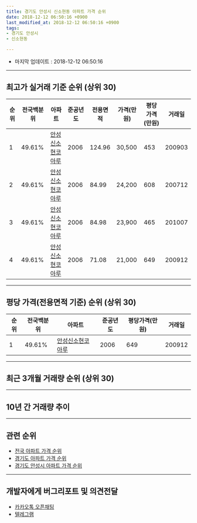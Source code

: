 ```yaml
---
title: 경기도 안성시 신소현동 아파트 가격 순위
date: 2018-12-12 06:50:16 +0900
last_modified_at: 2018-12-12 06:50:16 +0900
tags:
- 경기도 안성시
- 신소현동

---
```


* 마지막 업데이트 : 2018-12-12 06:50:16

---

## 최고가 실거래 기준 순위 (상위 30)


|순위|전국백분위|아파트|준공년도|전용면적|가격(만원)|평당가격(만원)|거래일|
|---|---|---|---|---|---|---|---|
|1|49.61%|[안성신소현코아루](https://search.naver.com/search.naver?query=%EA%B2%BD%EA%B8%B0%EB%8F%84+%EC%95%88%EC%84%B1%EC%8B%9C+%EC%8B%A0%EC%86%8C%ED%98%84%EB%8F%99+%EC%95%88%EC%84%B1%EC%8B%A0%EC%86%8C%ED%98%84%EC%BD%94%EC%95%84%EB%A3%A8)|2006|124.96|30,500|453|200903|
|2|49.61%|[안성신소현코아루](https://search.naver.com/search.naver?query=%EA%B2%BD%EA%B8%B0%EB%8F%84+%EC%95%88%EC%84%B1%EC%8B%9C+%EC%8B%A0%EC%86%8C%ED%98%84%EB%8F%99+%EC%95%88%EC%84%B1%EC%8B%A0%EC%86%8C%ED%98%84%EC%BD%94%EC%95%84%EB%A3%A8)|2006|84.99|24,200|608|200712|
|3|49.61%|[안성신소현코아루](https://search.naver.com/search.naver?query=%EA%B2%BD%EA%B8%B0%EB%8F%84+%EC%95%88%EC%84%B1%EC%8B%9C+%EC%8B%A0%EC%86%8C%ED%98%84%EB%8F%99+%EC%95%88%EC%84%B1%EC%8B%A0%EC%86%8C%ED%98%84%EC%BD%94%EC%95%84%EB%A3%A8)|2006|84.98|23,900|465|201007|
|4|49.61%|[안성신소현코아루](https://search.naver.com/search.naver?query=%EA%B2%BD%EA%B8%B0%EB%8F%84+%EC%95%88%EC%84%B1%EC%8B%9C+%EC%8B%A0%EC%86%8C%ED%98%84%EB%8F%99+%EC%95%88%EC%84%B1%EC%8B%A0%EC%86%8C%ED%98%84%EC%BD%94%EC%95%84%EB%A3%A8)|2006|71.08|21,000|649|200912|


---

## 평당 가격(전용면적 기준) 순위 (상위 30)


|순위|전국백분위|아파트|준공년도|평당가격(만원)|거래일|
|---|---|---|---|---|---|
|1|49.61%|[안성신소현코아루](https://search.naver.com/search.naver?query=%EA%B2%BD%EA%B8%B0%EB%8F%84+%EC%95%88%EC%84%B1%EC%8B%9C+%EC%8B%A0%EC%86%8C%ED%98%84%EB%8F%99+%EC%95%88%EC%84%B1%EC%8B%A0%EC%86%8C%ED%98%84%EC%BD%94%EC%95%84%EB%A3%A8)|2006|649|200912|


---

## 최근 3개월 거래량 순위 (상위 30)


<div style="width:100%;">
    <canvas id="deal_count_ranking" height="250"></canvas>
</div>


<script>
new Chart(document.getElementById("deal_count_ranking"), {
    type: 'horizontalBar',
    data: {
        labels: ['안성신소현코아루'],
        datasets: [{
            label: '실거래 수',
            data: [2],
            borderColor: "rgba(255, 0, 128, 1)",
            backgroundColor: "rgba(255, 0, 128, 0.5)",
            fill: false,
        }]
    },
    options: {
        responsive: true,
        title: {
            display: true,
            text: '최근 3개월 거래량 순위'
        },
        tooltips: {
            mode: 'index',
            intersect: false,
            callbacks: {
                title: function(tooltipItems, data) {
                    return "실거래 수:";
                },
                label: function(tooltipItem, data) {
                    return data.labels[tooltipItem.index] + ": " + tooltipItem.xLabel;
                }
            }
        },
        hover: {
            mode: 'nearest',
            intersect: true
        },
        scales: {
            xAxes: [{
                display: true,
                scaleLabel: {
                    display: true,
                    labelString: '실거래 수'
                },
                ticks: {
                    suggestedMin: 0,
                }
            }],
            yAxes: [{
                display: true,
                ticks: {
                    autoSkip: false,
                    callback: function(value, index, values) {
                        if (value.length > 15)
                            return value.substr(0, 13) + "...";
                        else
                            return value;
                    }
                },
                scaleLabel: {
                    display: false,
                }
            }]
        }
    }
});

</script>


---

## 10년 간 거래량 추이


<div style="width:100%;">
    <canvas id="deal_progress" height="250"></canvas>
</div>

<script>
new Chart(document.getElementById("deal_progress"), {
    type: 'line',
    data: {
        labels: ['200812','200901','200902','200903','200904','200905','200906','200907','200908','200909','200910','200911','200912','201001','201002','201003','201004','201005','201006','201007','201008','201009','201010','201011','201012','201101','201102','201103','201104','201105','201106','201107','201108','201109','201110','201111','201112','201201','201202','201203','201204','201205','201206','201207','201208','201209','201210','201211','201212','201301','201302','201303','201304','201305','201306','201307','201308','201309','201310','201311','201312','201401','201402','201403','201404','201405','201406','201407','201408','201409','201410','201411','201412','201501','201502','201503','201504','201505','201506','201507','201508','201509','201510','201511','201512','201601','201602','201603','201604','201605','201606','201607','201608','201609','201610','201611','201612','201701','201702','201703','201704','201705','201706','201707','201708','201709','201710','201711','201712','201801','201802','201803','201804','201805','201806','201807','201808','201809','201810','201811','201812'],
        datasets: [{
            label: '실거래 수',
            pointRadius: 1,
            data: [3, 2, 9, 20, 4, 11, 11, 12, 2, 2, 3, 6, 2, 5, 7, 8, 3, 2, 1, 5, 5, 8, 4, 2, 5, 10, 9, 8, 6, 5, 3, 6, 5, 7, 8, 5, 9, 2, 8, 5, 4, 4, 5, 5, 2, 3, 4, 3, 5, 2, 4, 6, 3, 5, 3, 3, 3, 3, 7, 1, 2, 5, 1, 4, 2, 2, 4, 2, 2, 2, 4, 2, 3, 1, 3, 7, 2, 2, 4, 2, 2, 3, 1, 3, 3, 4, 1, 7, 4, 2, 2, 4, 2, 2, 2, 0, 1, 2, 3, 1, 6, 3, 1, 3, 3, 1, 0, 1, 2, 0, 2, 2, 2, 0, 1, 1, 1, 1, 1, 1, 0],
            borderColor: "rgba(255, 201, 14, 1)",
            backgroundColor: "rgba(255, 201, 14, 0.5)",
            fill: true,
        }]
    },
    options: {
        responsive: true,
        title: {
            display: true,
            text: '10년간 거래량 추이'
        },
        tooltips: {
            mode: 'index',
            intersect: false,
        },
        hover: {
            mode: 'nearest',
            intersect: true
        },
        scales: {
            xAxes: [{
                display: true,
                scaleLabel: {
                    display: true,
                    labelString: '년/월'
                }
            }],
            yAxes: [{
                display: true,
                ticks: {
                    suggestedMin: 0,
                },
                scaleLabel: {
                    display: true,
                    labelString: '실거래 수'
                }
            }]
        }
    }
});

</script>


---

## 관련 순위

- [전국 아파트 가격 순위](https://inasie.github.io/apt-ranking/전국)
- [경기도 아파트 가격 순위](https://inasie.github.io/apt-ranking/경기도)
- [경기도 안성시 아파트 가격 순위](https://inasie.github.io/apt-ranking/경기도-안성시)


---

## 개발자에게 버그리포트 및 의견전달

- [카카오톡 오픈채팅](https://open.kakao.com/o/gLJUAP4)
- [텔레그램](https://t.me/inasie)

